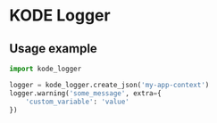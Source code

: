 # KODE Logger

## Usage example
```python
import kode_logger

logger = kode_logger.create_json('my-app-context')
logger.warning('some_message', extra={
    'custom_variable': 'value'
})
```
